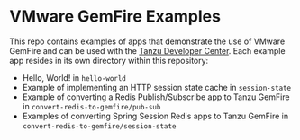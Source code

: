 <!--
Copyright 2019 - 2021 VMware, Inc.
SPDX-License-Identifier: Apache-2.0
-->

# VMware GemFire Examples

This repo contains examples of apps that demonstrate the use of VMware GemFire and can be used with the 
[Tanzu Developer Center](https://tanzu.vmware.com/developer/data/gemfire/).
Each example app resides in its own directory within this repository:

- Hello, World! in `hello-world`
- Example of implementing an HTTP session state cache in `session-state`
- Example of converting a Redis Publish/Subscribe app to Tanzu GemFire in `convert-redis-to-gemfire/pub-sub`
- Examples of converting Spring Session Redis apps to Tanzu GemFire in `convert-redis-to-gemfire/session-state`

